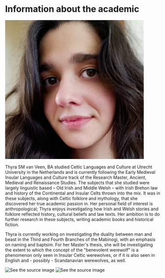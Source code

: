 <html>

<h1><strong> Information about the academic </strong></h1> 

<img style="-webkit-user-select: none;margin: auto;" src="https://raw.githubusercontent.com/Thyra2305/About/main/Thyra.png?token=ARCO46VBZCMRURJVE6ARBL27QGQXU">

<p>

Thyra SM van Veen, BA studied Celtic Languages and Culture at Utrecht University in the Netherlands and is currently following the Early Medieval Insular Languages and Culture track of the Research Master, Ancient, Medieval and Renaissance Studies. The subjects that she studied were largely linguistic based – Old Irish and Middle Welsh – with Irish Brehon law and history of the Continental and Insular Celts thrown into the mix. It was in these subjects, along with Celtic folklore and mythology, that she discovered her true academic passion in. Her personal field of interest is anthropological; Thyra enjoys investigating how Irish and Welsh stories and folklore reflected history, cultural beliefs and law texts. Her ambition is to do further research in these subjects, writing academic books and historical fiction.

Thyra is currently working on investigating the duality between man and beast in the Third and Fourth Branches of the Mabinogi, with an emphasis on naming and baptsim. For her Master's thesis, she will be investigating the extent to which the concept of the "benevolent werewolf" is a phenomenon only seen in Insular Celtic werewolves, or if it is also seen in English and - possibly - Scandanavian werewolves, as well. 

<img src="https://pm1.narvii.com/6605/34fd415ef200e82238681ada6c9ccb1102bc08ab_hq.jpg" alt="See the source image" class=" nofocus" tabindex="0" aria-label="See the source image" data-bm="21">

<img src="https://th.bing.com/th/id/OIP.O5zmS-ZXwGzGRPT_1r8_JwAAAA?pid=Api&amp;rs=1" alt="See the source image" class=" nofocus" tabindex="0" aria-label="See the source image">


</p>

</html>
